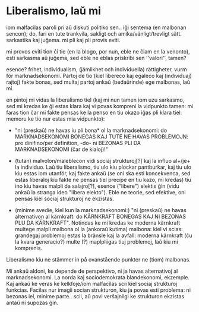 <!-- +# Kial vi kredeble ne estas moral-relativisma+

# Kial la EU aĉas/malbonas

* odemokratiskt, EUP kan endast stoppa lagar, ej stifta.

* korrupt/större enheter större risk för korruption/sydeuropa helt enkelt inte lika låg grad av korruption som norden (ganska unika på det sättet). avsaknaden av offentlig debatt, på grund av avsaknad av gemensamt språk, gör full demokrati ej möjligt sålänge det ser ut på det sättet – vilket det lär fortsätta göra. vet ej om jag borde skriva här eller under den första punkten [ej kommentar, brödtext].

* lagar. emellertid allmänt överskattad punkt, och det förekommer också att EU stiftar goda lagar, alltså blir detta argument inte så starkt. De andra är klart mycket tyngre, och mycket mer genomgående problematiska. [och kanske före?:] får inte förbjuda vilka gifter vi vill (för EU ser som handelshinder?), danmark får inte förbjuda aluminiumpantburkar/pantburkar ĉar estas handelshinder/ro (laŭ mia scio, la kialo för att förbjuda estis ke aluminium estas multe malpli miljövänligt, kostar massa energi att tillverka). -->

# Liberalismo, laŭ mi

iom malfacilas paroli pri aŭ diskuti politiko sen.. iĝi sentema (en malbonan sencon); do, fari en tute trankvila, sakligt och amika/vänligt/trevligt sätt.
sarkastika kaj juĝema. mi pli kaj pli provis eviti.

mi provos eviti tion ĉi tie (en la blogo, por nun, eble ne ĉiam en la venonto), esti sarkasma aŭ juĝema, sed eble ne eblas priskribi sen ''valori'', tamen?

esence? frihet, individualism, (jämlikhet och individuella) rättigheter, vurm för marknadsekonomi. Partoj de tio (kiel libereco kaj egaleco kaj (individuaj) rajtoj) fakte bonas, sed multaj partoj ankaŭ (bedaŭrinde) ege malbonas, laŭ mi.

en pintoj mi vidas la liberalismo tiel (kaj mi nun tamen iom uzu sarkasmo, sed mi kredas ke ĝi estas klara kaj vi povas kompreni la vidpunkto tamen: mi faras tion ĉar mi fakte pensas ke la penso en tiu okazo iĝas pli klara tiel: memoru ke tio nur estas mia vidpunkto):

* "ni (preskaŭ) ne havas iu pli bona* ol la marknadsekonomi: do MARKNADSEKONOMI BONEGAS KAJ TUTE NE HAVAS PROBLEMOJN: pro dinifino/per definition, -do- ni BEZONAS PLI DA MARKNADSEKONOMI (ĉar de kialoj)!"

* (tutan) malvolon/maleblecon vidi sociaj strukturoj[?] kaj la influo al+/je+ la individuo. Laŭ tiu liberalismo, tiu ulo kiu plockar pantburkar, kaj tiu ulo kiu estas iom utanför, kaj fakte ankaŭ (se oni ska esti koncekvenca, sed estas liberaloj kiu fakte ne pensas tiel precipe en tiu kazo, mi kredas) tiu ino kiu havas malpli da salajro[?], esence ("libere") elektis ĝin (vidu ankaŭ la stranga ideo "libera elekto"). Eble ne teorie, sed efektive, oni pensas kiel sociaj strukturoj ne ekzistas.

* (minime svedie, kiel kun la marknadsekonomi:) "ni (preskaŭ) ne havas alternativon al kärnkraft: do KÄRNKRAFT BONEGAS KAJ NI BEZONAS PLU DA KÄRNKRAFT". Notindas ke mi kredas ke moderna kärnkraft multege malpli malbona ol la (ankoraŭ kutima) malbona: kiel vi scias: grandegaj problemoj estas la bränsle kaj la avfall: moderna kärnkraft (ĉu la kvara generacio?) multe (?) maplpliigas tiuj problemoj, laŭ kiu mi komprenis.

Liberalismo kiu ne stämmer in på ovanstående punkter ne (tiom) malbonas.

Mi ankaŭ aldoni, ke depende de perspektivo, ni ja havas alternativoj al marknadsekonomi. La norda kaj sociodemokrata blandekonomi, ekzemple. Kaj ankaŭ ke veras ke kelkfoje/iom malfacilas scii kiel sociaj strukturoj funkcias. Facilas nur imagii socian strukturon, kiu ja povas esti problema: ni bezonas iel, minime parte.. scii, aŭ povi verŝajniigi ke strukturon ekzistas antaŭ ni supozas ĝin.
